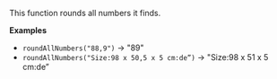 This function rounds all numbers it finds.

**Examples**

- `roundAllNumbers("88,9")` &#8594; "89"
- `roundAllNumbers("Size:98 x 50,5 x 5 cm:de”)` &#8594; "Size:98 x 51 x 5 cm:de”
